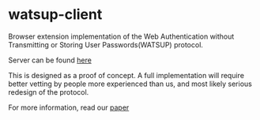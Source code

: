 # watsup-client
Browser extension implementation of the Web Authentication without Transmitting or Storing User Passwords(WATSUP) protocol.

Server can be found [here](https://github.com/watsup-protocol/server)

This is designed as a proof of concept. A full implementation will require better vetting by people more experienced than us, and most likely serious redesign of the protocol.

For more information, read our [paper](https://github.com/watsup-protocol/paper/)

